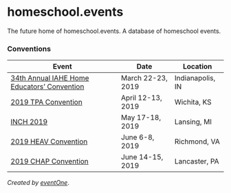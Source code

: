 # homeschool.events
The future home of homeschool.events. A database of homeschool events. 

### Conventions
|Event|Date|Location|
|-|-|-|
|[34th Annual IAHE Home Educators’ Convention](https://iahe.net/2019-convention/)|March 22-23, 2019|Indianapolis, IN|
|[2019 TPA Convention](https://www.teachingparents.org/a04a9985-ea94-4db2-a9cb-b7d4c1caa54b)|April 12-13, 2019|Wichita, KS|
|[INCH 2019](https://www.inch.org/conference/)|May 17-18, 2019|Lansing, MI|
|[2019 HEAV Convention](https://heav.org/convention/)|June 6-8, 2019|Richmond, VA|
|[2019 CHAP Convention](https://conv.chaponline.com/)|June 14-15, 2019|Lancaster, PA|

_Created by [eventOne](https://e1.lc/tAfSUQ)_.

